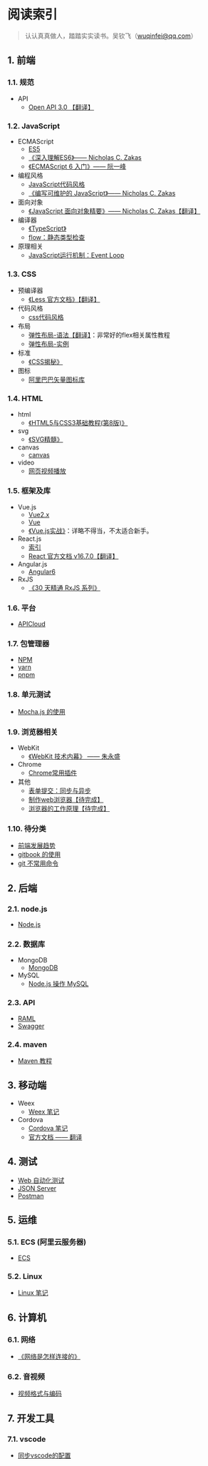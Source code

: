 # 阅读索引

> 认认真真做人，踏踏实实读书。吴钦飞（wuqinfei@qq.com）

## 1. 前端

### 1.1. 规范

* API
  * [Open API 3.0 【翻译】](./FrontEnd/其他/OpenAPI/readme.md)

### 1.2. JavaScript

* ECMAScript
  * [ES5](./blog/2018/08/15.ES5.md)
  * [《深入理解ES6》—— Nicholas C. Zakas](./FrontEnd/JavaScript/深入理解ES6)
  * [《ECMAScript 6 入门》—— 阮一峰](./FrontEnd/JavaScript/ES6)
* 编程风格
  * [JavaScript代码风格](./blog/2018/08/08.JavaScript代码风格.md)
  * [《编写可维护的 JavaScript》—— Nicholas C. Zakas](./FrontEnd/JavaScript/MaintainableJavaScript/readme.md)
* 面向对象
  * [《JavaScript 面向对象精要》—— Nicholas C. Zakas【翻译】](./FrontEnd/JavaScript/ObjectOrientedJavaScript/readme.md)
* 编译器
  * [《TypeScript》](./FrontEnd/JavaScript/TypeScript)
  * [flow：静态类型检查](./blog/2018/10/14.flow静态类型检查.md)
* 原理相关
  * [JavaScript运行机制：Event Loop](./blog/2018/09/02.EventLoop.md)

### 1.3. CSS

* 预编译器
  * [《Less 官方文档》【翻译】](./FrontEnd/CSS/less/doc/readme.md)
* 代码风格
  * [css代码风格](./blog/2018/08/09.css代码风格.md)
* 布局
  * [弹性布局-语法【翻译】](./blog/2018/06/01.弹性布局-语法.md)：非常好的flex相关属性教程
  * [弹性布局-实例](./blog/2018/06/02.弹性布局-实例.md)
* 标准
  * [《CSS揭秘》](./FrontEnd/CSS/CSS揭秘)
* 图标
  * [阿里巴巴矢量图标库](./FrontEnd/CSS/阿里巴巴矢量图标库.md)

### 1.4. HTML

* html
  * [《HTML5与CSS3基础教程(第8版)》](./FrontEnd/HTML/HTML5&CSS3/readme.md)
* svg
  * [《SVG精髓》](./FrontEnd/HTML/SVG精髓)
* canvas
  * [canvas](./FrontEnd/HTML/canvas)
* video
  * [网页视频播放](./blog/2018/07/04.视频播放（包括IE8）.md)

### 1.5. 框架及库

* Vue.js
  * [Vue2.x](./FrontEnd/框架/Vue2.x/readme.md)
  * [Vue](./FrontEnd/框架/Vue)
  * [《Vue.js实战》](./FrontEnd/框架/Vue.js实战)：详略不得当，不太适合新手。
* React.js
  * [索引](./FrontEnd/框架/React)
  * [React 官方文档 v16.7.0【翻译】](./FrontEnd/框架/React/doc)
* Angular.js
  * [Angular6](./FrontEnd/框架/Angular6)
* RxJS
  * [《30 天精通 RxJS 系列》](./FrontEnd/库/RxJS/readme.md)

### 1.6. 平台

* [APICloud](./FrontEnd/platform/apicloud/readme.md)

### 1.7. 包管理器

* [NPM](./BackEnd/npm/readme.md)
* [yarn](./FrontEnd/Build/yarn.md)
* [pnpm](./FrontEnd/Build/pnpm.md)

### 1.8. 单元测试

* [Mocha.js 的使用](./blog/2018/10/09.mochajs的使用.md)

### 1.9. 浏览器相关

* WebKit
  * [《WebKit 技术内幕》 —— 朱永盛](./FrontEnd/其他/WebKit技术内幕/readme.md)
* Chrome
  * [Chrome常用插件](./blog/2018/09/01.Chrome常用插件.md)
* 其他
  * [表单提交：同步与异步](./blog/2018/08/31.同步与异步表单提交.md)
  * [制作web浏览器【待完成】](./FrontEnd/其他/制作web浏览器/readme.md)
  * [浏览器的工作原理【待完成】](./blog/2018/08/11.浏览器的工作原理.md)

### 1.10. 待分类

* [前端发展趋势](./blog/2018/07/30.前端发展趋势.md)
* [gitbook 的使用](./blog/2018/10/30.gitbook的使用.md)
* [git 不常用命令](./blog/2018/11/02.git不常用命令.md)

## 2. 后端

### 2.1. node.js

* [Node.js](./BackEnd/node/readme.md)

### 2.2. 数据库

* MongoDB
  * [MongoDB](./BackEnd/MongoDB/readme.md)
* MySQL
  * [Node.js 操作 MySQL](./BackEnd/MySQL)

### 2.3. API

* [RAML](./BackEnd/API/raml/readme.md)
* [Swagger](./BackEnd/API/swagger/readme.md)

### 2.4. maven

* [Maven 教程](./BackEnd/Maven/readme.md)

## 3. 移动端

* Weex
  * [Weex 笔记](./Mobile/weex/readme.md)
* Cordova
  * [Cordova 笔记](./Mobile/cordova)
  * [官方文档 —— 翻译](./Mobile/cordova/doc)

## 4. 测试

* [Web 自动化测试](./Test/Web自动化测试/readme.md)
* [JSON Server](./blog/2018/08/29.JsonServer.md)
* [Postman](./blog/2018/08/30.Postman.md)

## 5. 运维

### 5.1. ECS (阿里云服务器)

* [ECS](./Operation/ECS/readme.md)

### 5.2. Linux

* [Linux 笔记](./Operation/Linux/readme.md)

## 6. 计算机

### 6.1. 网络

* [《网络是怎样连接的》](./网络/网络是怎样连接的)

### 6.2. 音视频

* [视频格式与编码](./blog/2018/08/03.视频格式与编码.md)

## 7. 开发工具

### 7.1. vscode

* [同步vscode的配置](./blog/2018/09/11.同步vscode的配置.md)